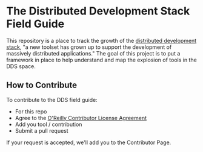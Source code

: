 # The Distributed Development Stack Field Guide

This repository is a place to track the growth of the [distributed development stack](http://radar.oreilly.com/2014/05/beyond-the-stack.html), "a new toolset has grown up to support the development of massively distributed applications."  The goal of this project is to put a framework in place to help understand and map the explosion of tools in the DDS space.

## How to Contribute

To contribute to the DDS field guide:

* For this repo
* Agree to the [O'Reilly Contributor License Agreement](http://contributor-agreements.oreilly.com/)
* Add you tool / contribution
* Submit a pull request

If your request is accepted, we'll add you to the Contributor Page.

 